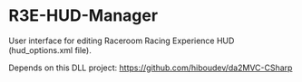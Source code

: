 # R3E-HUD-Manager
User interface for editing Raceroom Racing Experience HUD (hud_options.xml file).

Depends on this DLL project: https://github.com/hiboudev/da2MVC-CSharp
